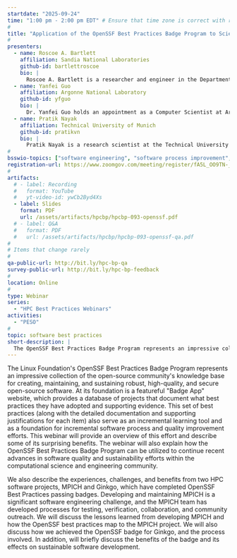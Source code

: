 ```yaml
---
startdate: "2025-09-24"
time: "1:00 pm - 2:00 pm EDT" # Ensure that time zone is correct with respect to standard/daylight time
#
title: "Application of the OpenSSF Best Practices Badge Program to Scientific Software"
#
presenters:
  - name: Roscoe A. Bartlett
    affiliation: Sandia National Laboratories
    github-id: bartlettroscoe
    bio: |
      Roscoe A. Bartlett is a researcher and engineer in the Department of Software Engineering and Research at Sandia National Laboratories.  He earned his PhD in chemical engineering from Carnegie Mellon University, where he researched numerical approaches for solving large-scale constrained optimization problems in chemical process engineering.  At Sandia National Laboratories and Oak Ridge National Laboratory, he continued research and development in constrained optimization, sensitivity methods, and the design and integration of large-scale numerical software for computational science & engineering (CSE).  Dr. Bartlett currently focuses on software engineering challenges in CSE, including the quantification and reduction of technical debt, as well as the application of generative AI to automate refactoring and test generation.
  - name: Yanfei Guo
    affiliation: Argonne National Laboratory
    github-id: yfguo
    bio: |
      Dr. Yanfei Guo holds an appointment as a Computer Scientist at Argonne National Laboratory. He led the ECP Exascale MPI project and is a member of the MPICH team. His research interests include parallel programming models and runtime systems in extreme-scale supercomputing systems, data-intensive computing and cloud computing systems. Yanfei received the best paper award at the USENIX International Conference on Autonomic Computing 2013 (ICAC'13). His work on programming models and runtime systems has been published on peer-reviewed conferences and journals including the ACM/IEEE Supercomputing Conference (SC14, SC15) and IEEE Transactions on Parallel and Distributed Systems (TPDS). Yanfei has delivered talks and tutorials on MPI and MapReduce, including two tutorials on advanced MPI features, to various audience levels from university students to researchers. Yanfei served as a reviewer and technical committee member in many journals and conferences. He is a member of IEEE and ACM.
  - name: Pratik Nayak
    affiliation: Technical University of Munich
    github-id: pratikvn
    bio: |
      Pratik Nayak is a research scientist at the Technical University of Munich. He obtained his PhD from Karlsruhe Institute of Technology in the Computer Science department. His research interests include numerical linear algebra, algorithms and data structures for distributed computing, and sustainable software development. In his efforts to further sustainable software, he contributes to numerous open-source scientific software libraries and is also a core developer of the Ginkgo linear algebra library.
#
bsswio-topics: ["software engineering", "software process improvement", "online learning"]
registration-url: https://www.zoomgov.com/meeting/register/fA5L_OO9TN-_mP4znD-MvQ
#
artifacts:
  # - label: Recording
  #   format: YouTube
  #   yt-video-id: ywCb2Byd4Xs
  - label: Slides
    format: PDF
    url: /assets/artifacts/hpcbp/hpcbp-093-openssf.pdf
  # - label: Q&A
  #   format: PDF
  #   url: /assets/artifacts/hpcbp/hpcbp-093-openssf-qa.pdf
#
# Items that change rarely
#
qa-public-url: http://bit.ly/hpc-bp-qa
survey-public-url: http://bit.ly/hpc-bp-feedback
#
location: Online
#
type: Webinar
series:
  - "HPC Best Practices Webinars"
activities:
  - "PESO"
#
topic: software best practices
short-description: |
  The OpenSSF Best Practices Badge Program represents an impressive collection of the open-source community's knowledge base for creating, maintaining, and sustaining open-source software.   This webinar will provide an overview of this effort and describe some of its surprising benefits. We also describe the experiences, challenges, and benefits from two scientific software projects, MPICH and Ginkgo, which have completed OpenSSF Best Practices passing badges.
---
```

The Linux Foundation's OpenSSF Best Practices Badge Program represents an impressive collection of the open-source community's knowledge base for creating, maintaining, and sustaining robust, high-quality, and secure open-source software. At its foundation is a featureful "Badge App" website, which provides a database of projects that document what best practices they have adopted and supporting evidence. This set of best practices (along with the detailed documentation and supporting justifications for each item) also serve as an incremental learning tool and as a foundation for incremental software process and quality improvement efforts. This webinar will provide an overview of this effort and describe some of its surprising benefits. The webinar will also explain how the OpenSSF Best Practices Badge Program can be utilized to continue recent advances in software quality and sustainability efforts within the computational science and engineering community.  

We also describe the experiences, challenges, and benefits from two HPC software projects, MPICH and Ginkgo, which have completed OpenSSF Best Practices passing badges. 
Developing and maintaining MPICH is a significant software engineering challenge, and the MPICH team has developed processes for testing, verification, collaboration, and community outreach. We will discuss the lessons learned from developing MPICH and how the OpenSSF best practices map to the MPICH project.
We will also discuss how we achieved the OpenSSF badge for Ginkgo, and the process involved. In addition, will briefly discuss the benefits of the badge and its effects on sustainable software development.

